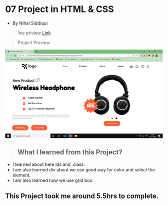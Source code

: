 #  07 Project  in HTML & CSS


- By Nihal Siddiqui

> live priview [Link](https://baseio.netlify.app/)

> Project Preview

![](./images/07Project.png)


> ## What l learned from this Project?

- I learned about here ids and .class.
- I am also learned div about we use good way for color and select the element.
- I am also learned how we use grid box.

## This Project took me around 5.5hrs to complete.
